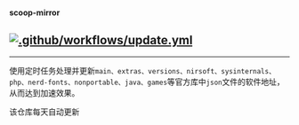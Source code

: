 #### scoop-mirror

## [![.github/workflows/update.yml](https://github.com/ExceptionsOccur/scoop-mirror/actions/workflows/update.yml/badge.svg)](https://github.com/ExceptionsOccur/scoop-mirror/actions/workflows/update.yml)

---

使用定时任务处理并更新`main、extras、versions、nirsoft、sysinternals、php、nerd-fonts、nonportable、java、games`等官方库中`json`文件的软件地址，从而达到加速效果。

该仓库每天自动更新

